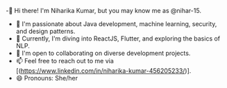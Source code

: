 -👋 Hi there! I'm Niharika Kumar, but you may know me as @nihar-15.
- 👀 I'm passionate about Java development, machine learning, security, and design patterns.
- 🌱 Currently, I'm diving into ReactJS, Flutter, and exploring the basics of NLP.
- 💞️ I'm open to collaborating on diverse development projects.
- 📫 Feel free to reach out to me via [(https://www.linkedin.com/in/niharika-kumar-456205233/)].
- 😄 Pronouns: She/her

